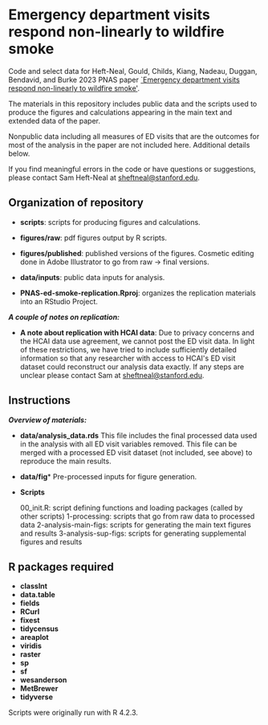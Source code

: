 # Emergency department visits respond non-linearly to wildfire smoke

Code and select data for Heft-Neal, Gould, Childs, Kiang, Nadeau, Duggan, Bendavid, and Burke 2023 PNAS paper [`Emergency department visits respond non-linearly to wildfire smoke'](https://www.pnas.org/doi/10.1073/pnas.2302409120).

The materials in this repository includes public data and the scripts used to produce the figures and calculations appearing in the main text and extended data of the paper.

Nonpublic data including all measures of ED visits that are the outcomes for most of the analysis in the paper are not included here. Additional details below. 

If you find meaningful errors in the code or have questions or suggestions, please contact Sam Heft-Neal at sheftneal@stanford.edu.

## Organization of repository

* **scripts**: scripts for producing figures and calculations.
* **figures/raw**: pdf figures output by R scripts.
* **figures/published**: published versions of the figures. Cosmetic editing done in Adobe Illustrator to go from raw -> final versions.
* **data/inputs**: public data inputs for analysis.

* **PNAS-ed-smoke-replication.Rproj**: organizes the replication materials into an RStudio Project.





***A couple of notes on replication:***


* **A note about replication with HCAI data**: Due to privacy concerns and the HCAI data use agreement, we cannot post the ED visit data. In light of these restrictions, we have tried to include sufficiently detailed information so that any researcher with access to HCAI's ED visit dataset could reconstruct our analysis data exactly. If any steps are unclear please contact Sam at sheftneal@stanford.edu. 



## Instructions

***Overview of materials:***

* **data/analysis_data.rds** This file includes the final processed data used in the analysis with all ED visit variables removed. This file can be merged with a processed ED visit dataset (not included, see above) to reproduce the main results.

* **data/fig*** Pre-processed inputs for figure generation.

* **Scripts**

    00_init.R: script defining functions and loading packages (called by other scripts) 
    1-processing: scripts that go from raw data to processed data
    2-analysis-main-figs: scripts for generating the main text figures and results
    3-analysis-sup-figs: scripts for generating supplemental figures and results



## R packages required
* **classInt**
* **data.table**
* **fields**
* **RCurl**
* **fixest**
* **tidycensus**
* **areaplot**
* **viridis**
* **raster**
* **sp**
* **sf**
* **wesanderson**
* **MetBrewer**
* **tidyverse**

Scripts were originally run with R 4.2.3.

